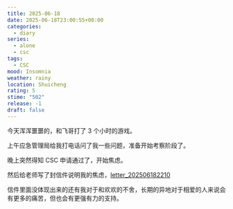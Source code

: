 ```yaml
---
title: 2025-06-18
date: 2025-06-18T23:00:55+08:00
categories:
  - diary
series:
  - alone
  - csc
tags:
  - CSC
mood: Insomnia
weather: rainy
location: Shuicheng
rating: 5
stime: "502"
release: -1
draft: false
---
```

今天浑浑噩噩的，和飞哥打了 3 个小时的游戏。

上午应急管理局给我打电话问了我一些问题，准备开始考察阶段了。

晚上突然得知 CSC 申请通过了，开始焦虑。

然后给老师写了封信件说明我的焦虑，[letter_202506182210](../../../letter/letter_202506182210.md)

信件里面没体现出来的还有我对于和欢欢的不舍，长期的异地对于相爱的人来说会有更多的痛苦，但也会有更强有力的支持。